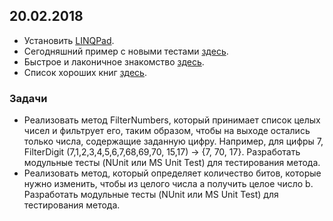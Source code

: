 ## 20.02.2018

- Установить [LINQPad](http://www.linqpad.net/).
- Сегодняшний пример с новыми тестами [здесь](https://github.com/AnzhelikaKravchuk/2017-2018.MMF.BSU/blob/master/C%23%20for%20begginer's/22.02.2018/22.02.2018.7z).
- Быстрое и лаконичное знакомство [здесь](https://github.com/AnzhelikaKravchuk/2017-2018.MMF.BSU/blob/master/C%23%20for%20begginer's/%D0%AF%D0%B7%D1%8B%D0%BA%20CSharp%20%D0%B8%20%D0%BE%D1%81%D0%BD%D0%BE%D0%B2%D1%8B%20%D0%BF%D0%BB%D0%B0%D1%82%D1%84%D0%BE%D1%80%D0%BC%D1%8B%20.NET%20%D0%9B%D0%B5%D0%BA%D1%86%D0%B8%D0%B8_1.pdf).
- Список хороших книг [здесь](https://github.com/EPM-RD-NETLAB/.NET-Framework-modules).

###  Задачи
- Реализовать метод FilterNumbers, который принимает список целых чисел и фильтрует его, таким образом, чтобы на выходе остались только числа, содержащие заданную цифру. Например, для цифры 7, FilterDigit (7,1,2,3,4,5,6,7,68,69,70, 15,17) -> {7, 70, 17}. Разработать модульные тесты (NUnit или MS Unit Test) для тестирования метода. 
- Реализовать метод, который определяет количество битов, которые нужно изменить, чтобы из целого числа a получить целое число b. Разработать модульные тесты (NUnit или MS Unit Test) для тестирования метода. 
